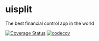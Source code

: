 # uisplit

The best financial control app in the world 

[![Coverage Status](https://coveralls.io/repos/github/justbiped/uaisplit/badge.svg?branch=master)](https://coveralls.io/github/justbiped/uaisplit?branch=master)
[![codecov](https://codecov.io/gh/justbiped/uaisplit/graph/badge.svg?token=EFGOV5TQ9I)](https://codecov.io/gh/justbiped/uaisplit)
